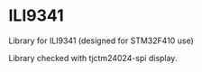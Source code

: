 # ILI9341
Library for ILI9341 (designed for STM32F410 use)

Library checked with tjctm24024-spi display.
